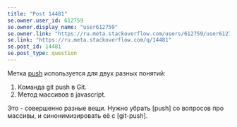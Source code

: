 ```yaml
---
title: "Post 14481"
se.owner.user_id: 612759
se.owner.display_name: "user612759"
se.owner.link: "https://ru.meta.stackoverflow.com/users/612759/user612759"
se.link: "https://ru.meta.stackoverflow.com/q/14481"
se.post_id: 14481
se.post_type: question
---
```

<p>Метка <a href="https://ru.stackoverflow.com/questions/tagged/push" class="s-tag post-tag" title="показать вопросы с меткой [push]" aria-label="показать вопросы с меткой [push]" rel="tag" aria-labelledby="tag-push-tooltip-container" data-tag-menu-origin="Unknown">push</a> используется для двух разных понятий:</p>
<ol>
<li>Команда git push в Git.</li>
<li>Метод массивов в javascript.</li>
</ol>
<p>Это - совершенно разные вещи. Нужно убрать [push] со вопросов про массивы, и синонимизировать её с [git-push].</p>

